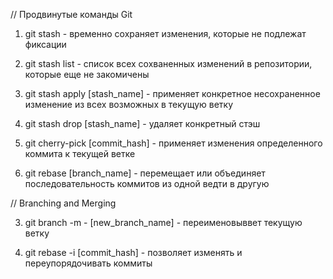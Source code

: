 // Продвинутые команды Git

1. git stash - временно сохраняет изменения, которые не подлежат фиксации

2. git stash list - список всех сохваненных изменений в репозитории, которые еще не закомичены

3. git stash apply [stash_name] - применяет конкретное несохраненное изменение 
из всех возможных в текущую ветку

4. git stash drop [stash_name] - удаляет конкретный стэш

5. git cherry-pick [commit_hash] - применяет изменения определенного коммита к текущей ветке

6. git rebase [branch_name] - перемещает или объединяет последовательность коммитов из одной ведти в другую

// Branching and Merging

3. git branch -m - [new_branch_name] - переименовыввет текущую ветку 

5. git rebase -i [commit_hash] - позволяет изменять и переупорядочивать коммиты